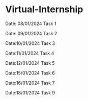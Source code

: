 # Virtual-Internship
Date: 08/01/2024
Task 1


Date: 09/01/2024
Task 2


Date:10/01/2024
Task 3

Date:11/01/2024
Task 4

Date:12/01/2024
Task 5

Date:15/01/2024
Task 6

Date:16/01/2024
Task 7

Date:18/01/2024
Task 9
